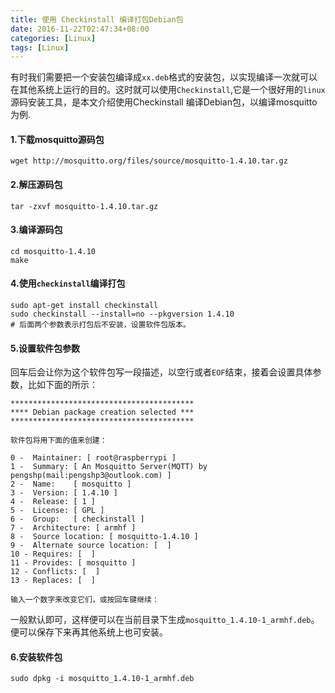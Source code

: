 ```yaml
---
title: 使用 Checkinstall 编译打包Debian包
date: 2016-11-22T02:47:34+08:00
categories: [Linux]
tags: [Linux]
---
```

有时我们需要把一个安装包编译成`xx.deb`格式的安装包，以实现编译一次就可以在其他系统上运行的目的。这时就可以使用`Checkinstall`,它是一个很好用的`linux`源码安装工具，是本文介绍使用Checkinstall 编译Debian包，以编译mosquitto为例.
<!-- more -->
#### 1.下载mosquitto源码包
    wget http://mosquitto.org/files/source/mosquitto-1.4.10.tar.gz

#### 2.解压源码包
    tar -zxvf mosquitto-1.4.10.tar.gz

#### 3.编译源码包
    cd mosquitto-1.4.10
    make

#### 4.使用`checkinstall`编译打包
    sudo apt-get install checkinstall
    sudo checkinstall --install=no --pkgversion 1.4.10
    # 后面两个参数表示打包后不安装，设置软件包版本。

#### 5.设置软件包参数
回车后会让你为这个软件包写一段描述，以空行或者`EOF`结束，接着会设置具体参数，比如下面的所示：

    *****************************************
    **** Debian package creation selected ***
    *****************************************
    
    软件包将用下面的值来创建：
    
    0 -  Maintainer: [ root@raspberrypi ]
    1 -  Summary: [ An Mosquitto Server(MQTT) by pengshp(mail:pengshp3@outlook.com) ]
    2 -  Name:    [ mosquitto ]
    3 -  Version: [ 1.4.10 ]
    4 -  Release: [ 1 ]
    5 -  License: [ GPL ]
    6 -  Group:   [ checkinstall ]
    7 -  Architecture: [ armhf ]
    8 -  Source location: [ mosquitto-1.4.10 ]
    9 -  Alternate source location: [  ]
    10 - Requires: [  ]
    11 - Provides: [ mosquitto ]
    12 - Conflicts: [  ]
    13 - Replaces: [  ]
    
    输入一个数字来改变它们，或按回车键继续：

一般默认即可，这样便可以在当前目录下生成`mosquitto_1.4.10-1_armhf.deb`。便可以保存下来再其他系统上也可安装。

#### 6.安装软件包
    sudo dpkg -i mosquitto_1.4.10-1_armhf.deb



